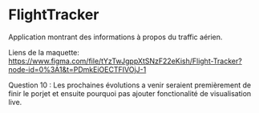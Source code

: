 # FlightTracker
Application montrant des informations à propos du traffic aérien.



Liens de la maquette: https://www.figma.com/file/tYzTwJgppXtSNzF22eKish/Flight-Tracker?node-id=0%3A1&t=PDmkEiOECTFIVOjJ-1

Question 10 : Les prochaines évolutions a venir seraient premièrement de finir le porjet et ensuite pourquoi pas ajouter fonctionalité de visualisation live.
